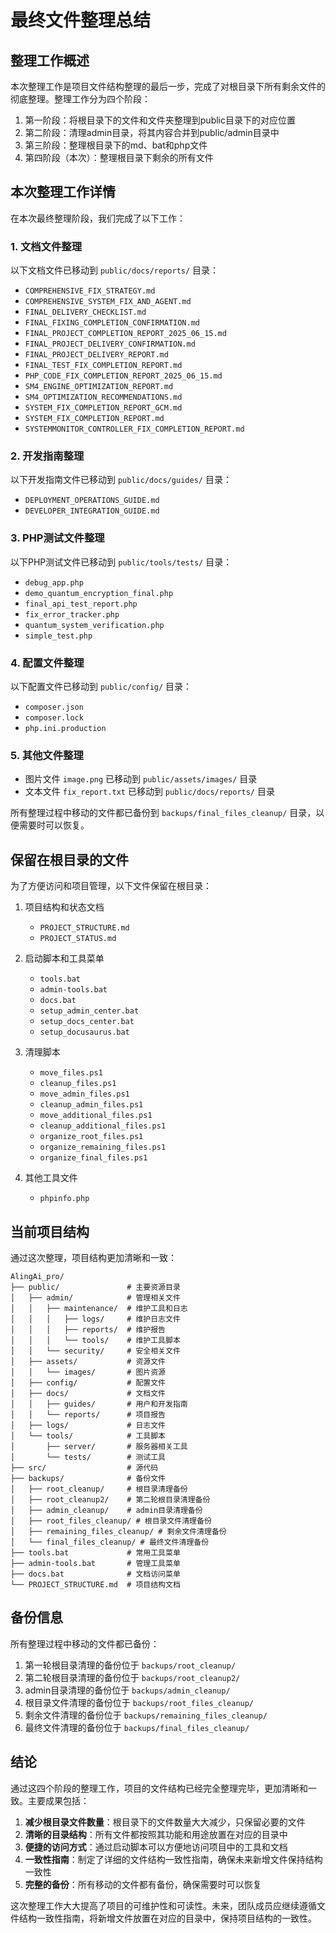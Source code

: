 # 最终文件整理总结

## 整理工作概述

本次整理工作是项目文件结构整理的最后一步，完成了对根目录下所有剩余文件的彻底整理。整理工作分为四个阶段：

1. 第一阶段：将根目录下的文件和文件夹整理到public目录下的对应位置
2. 第二阶段：清理admin目录，将其内容合并到public/admin目录中
3. 第三阶段：整理根目录下的md、bat和php文件
4. 第四阶段（本次）：整理根目录下剩余的所有文件

## 本次整理工作详情

在本次最终整理阶段，我们完成了以下工作：

### 1. 文档文件整理

以下文档文件已移动到 `public/docs/reports/` 目录：

- `COMPREHENSIVE_FIX_STRATEGY.md`
- `COMPREHENSIVE_SYSTEM_FIX_AND_AGENT.md`
- `FINAL_DELIVERY_CHECKLIST.md`
- `FINAL_FIXING_COMPLETION_CONFIRMATION.md`
- `FINAL_PROJECT_COMPLETION_REPORT_2025_06_15.md`
- `FINAL_PROJECT_DELIVERY_CONFIRMATION.md`
- `FINAL_PROJECT_DELIVERY_REPORT.md`
- `FINAL_TEST_FIX_COMPLETION_REPORT.md`
- `PHP_CODE_FIX_COMPLETION_REPORT_2025_06_15.md`
- `SM4_ENGINE_OPTIMIZATION_REPORT.md`
- `SM4_OPTIMIZATION_RECOMMENDATIONS.md`
- `SYSTEM_FIX_COMPLETION_REPORT_GCM.md`
- `SYSTEM_FIX_COMPLETION_REPORT.md`
- `SYSTEMMONITOR_CONTROLLER_FIX_COMPLETION_REPORT.md`

### 2. 开发指南整理

以下开发指南文件已移动到 `public/docs/guides/` 目录：

- `DEPLOYMENT_OPERATIONS_GUIDE.md`
- `DEVELOPER_INTEGRATION_GUIDE.md`

### 3. PHP测试文件整理

以下PHP测试文件已移动到 `public/tools/tests/` 目录：

- `debug_app.php`
- `demo_quantum_encryption_final.php`
- `final_api_test_report.php`
- `fix_error_tracker.php`
- `quantum_system_verification.php`
- `simple_test.php`

### 4. 配置文件整理

以下配置文件已移动到 `public/config/` 目录：

- `composer.json`
- `composer.lock`
- `php.ini.production`

### 5. 其他文件整理

- 图片文件 `image.png` 已移动到 `public/assets/images/` 目录
- 文本文件 `fix_report.txt` 已移动到 `public/docs/reports/` 目录

所有整理过程中移动的文件都已备份到 `backups/final_files_cleanup/` 目录，以便需要时可以恢复。

## 保留在根目录的文件

为了方便访问和项目管理，以下文件保留在根目录：

1. 项目结构和状态文档
   - `PROJECT_STRUCTURE.md`
   - `PROJECT_STATUS.md`

2. 启动脚本和工具菜单
   - `tools.bat`
   - `admin-tools.bat`
   - `docs.bat`
   - `setup_admin_center.bat`
   - `setup_docs_center.bat`
   - `setup_docusaurus.bat`

3. 清理脚本
   - `move_files.ps1`
   - `cleanup_files.ps1`
   - `move_admin_files.ps1`
   - `cleanup_admin_files.ps1`
   - `move_additional_files.ps1`
   - `cleanup_additional_files.ps1`
   - `organize_root_files.ps1`
   - `organize_remaining_files.ps1`
   - `organize_final_files.ps1`

4. 其他工具文件
   - `phpinfo.php`

## 当前项目结构

通过这次整理，项目结构更加清晰和一致：

```
AlingAi_pro/
├── public/               # 主要资源目录
│   ├── admin/            # 管理相关文件
│   │   ├── maintenance/  # 维护工具和日志
│   │   │   ├── logs/     # 维护日志文件
│   │   │   ├── reports/  # 维护报告
│   │   │   └── tools/    # 维护工具脚本
│   │   └── security/     # 安全相关文件
│   ├── assets/           # 资源文件
│   │   └── images/       # 图片资源
│   ├── config/           # 配置文件
│   ├── docs/             # 文档文件
│   │   ├── guides/       # 用户和开发指南
│   │   └── reports/      # 项目报告
│   ├── logs/             # 日志文件
│   └── tools/            # 工具脚本
│       ├── server/       # 服务器相关工具
│       └── tests/        # 测试工具
├── src/                  # 源代码
├── backups/              # 备份文件
│   ├── root_cleanup/     # 根目录清理备份
│   ├── root_cleanup2/    # 第二轮根目录清理备份
│   ├── admin_cleanup/    # admin目录清理备份
│   ├── root_files_cleanup/ # 根目录文件清理备份
│   ├── remaining_files_cleanup/ # 剩余文件清理备份
│   └── final_files_cleanup/ # 最终文件清理备份
├── tools.bat             # 常用工具菜单
├── admin-tools.bat       # 管理工具菜单
├── docs.bat              # 文档访问菜单
└── PROJECT_STRUCTURE.md  # 项目结构文档
```

## 备份信息

所有整理过程中移动的文件都已备份：

1. 第一轮根目录清理的备份位于 `backups/root_cleanup/`
2. 第二轮根目录清理的备份位于 `backups/root_cleanup2/`
3. admin目录清理的备份位于 `backups/admin_cleanup/`
4. 根目录文件清理的备份位于 `backups/root_files_cleanup/`
5. 剩余文件清理的备份位于 `backups/remaining_files_cleanup/`
6. 最终文件清理的备份位于 `backups/final_files_cleanup/`

## 结论

通过这四个阶段的整理工作，项目的文件结构已经完全整理完毕，更加清晰和一致。主要成果包括：

1. **减少根目录文件数量**：根目录下的文件数量大大减少，只保留必要的文件
2. **清晰的目录结构**：所有文件都按照其功能和用途放置在对应的目录中
3. **便捷的访问方式**：通过启动脚本可以方便地访问项目中的工具和文档
4. **一致性指南**：制定了详细的文件结构一致性指南，确保未来新增文件保持结构一致性
5. **完整的备份**：所有移动的文件都有备份，确保需要时可以恢复

这次整理工作大大提高了项目的可维护性和可读性。未来，团队成员应继续遵循文件结构一致性指南，将新增文件放置在对应的目录中，保持项目结构的一致性。 